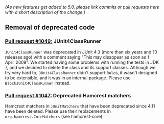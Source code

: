 *(As new features get added to 5.0, please link commits or pull requests here with a short description of the change.)*

## Removal of deprecated code

### [Pull request #1049:](https://github.com/junit-team/junit/pull/1049) JUnit4ClassRunner

`JUnit4ClassRunner` was deprecated in JUnit 4.3 (more than six years and 10 releases ago) with a comment saying "This may disappear as soon as 1 April 2009". We started having some problems with running the tests in JDK 7, and we decided to delete the class and its support classes. Although we try very hard to, `JUnit4ClassRunner` didn't support `Rule`s, it wasn't designed to be extensible, and it was in an internal package. Please use `BlockJUnit4ClassRunner` instead.

### [Pull request #1047:](https://github.com/junit-team/junit/pull/1047) Deprecated Hamcrest matchers

Hamcrest matchers in `JUnitMatchers` that have been deprecated since 4.11 have been deleted. Please use their replacements in `org.hamcrest.CoreMatchers` (see hamcrest-core).
